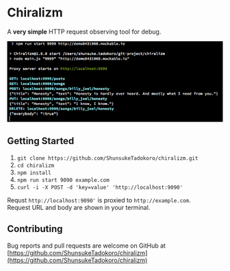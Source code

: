 # Chiralizm
A **very simple** HTTP request observing tool for debug.

![Screenshot](https://raw.githubusercontent.com/ShunsukeTadokoro/chiralizm/readme-asset/screenshot.png)

## Getting Started
1. `git clone https://github.com/ShunsukeTadokoro/chiralizm.git`
1. `cd chiralizm`
1. `npm install`
1. `npm run start 9090 example.com`
1. `curl -i -X POST -d 'key=value' 'http://localhost:9090'`

Requst `http://localhost:9090'` is proxied to `http://example.com`.  
Request URL and body are shown in your terminal.

## Contributing
Bug reports and pull requests are welcome on GitHub at [https://github.com/ShunsukeTadokoro/chiralizm](https://github.com/ShunsukeTadokoro/chiralizm)
